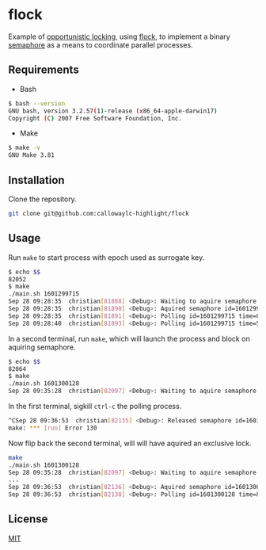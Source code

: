 # flock

Example of [opportunistic locking](https://en.wikipedia.org/wiki/Optimistic_concurrency_control), using [flock](https://linux.die.net/man/1/flock), to implement a binary [semaphore](https://en.wikipedia.org/wiki/Semaphore_(programming)) as a means to coordinate parallel processes.


## Requirements

- Bash
```sh
$ bash --version
GNU bash, version 3.2.57(1)-release (x86_64-apple-darwin17)
Copyright (C) 2007 Free Software Foundation, Inc.
```

- Make
```sh
$ make -v
GNU Make 3.81
```

## Installation

Clone the repository.
```sh
git clone git@github.com:callowaylc-highlight/flock
```

## Usage

Run `make` to start process with epoch used as surrogate key.
```sh
$ echo $$
82052
$ make
./main.sh 1601299715
Sep 28 09:28:35  christian[81888] <Debug>: Waiting to aquire semaphore id=1601299715
Sep 28 09:28:35  christian[81890] <Debug>: Aquired semaphore id=1601299715 wait=0
Sep 28 09:28:35  christian[81891] <Debug>: Polling id=1601299715 time=0
Sep 28 09:28:40  christian[81893] <Debug>: Polling id=1601299715 time=5
```

In a second terminal, run `make`, which will launch the process and block on aquiring semaphore.
```sh
$ echo $$
82064
$ make
./main.sh 1601300128
Sep 28 09:35:28  christian[82097] <Debug>: Waiting to aquire semaphore id=1601300128
```

In the first terminal, sigkill `ctrl-c` the polling process.
```sh
^CSep 28 09:36:53  christian[82135] <Debug>: Released semaphore id=1601299715
make: *** [run] Error 130
```

Now flip back the second terminal, will will have aquired an exclusive lock.
```sh
make
./main.sh 1601300128
Sep 28 09:35:28  christian[82097] <Debug>: Waiting to aquire semaphore id=1601300128
...
Sep 28 09:36:53  christian[82136] <Debug>: Aquired semaphore id=1601300128 wait=85
Sep 28 09:36:53  christian[82138] <Debug>: Polling id=1601300128 time=85
```

## License

[MIT](https://choosealicense.com/licenses/mit/)


